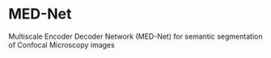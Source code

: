# MED-Net
 Multiscale Encoder Decoder Network (MED-Net) for semantic segmentation of Confocal Microscopy images
